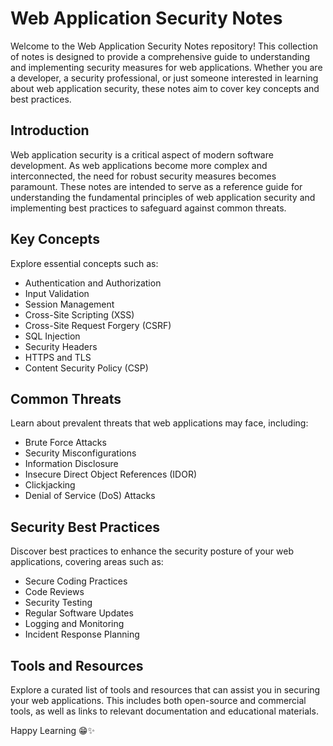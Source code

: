 # Web Application Security Notes

Welcome to the Web Application Security Notes repository! This collection of notes is designed to provide a comprehensive guide to understanding and implementing security measures for web applications. Whether you are a developer, a security professional, or just someone interested in learning about web application security, these notes aim to cover key concepts and best practices.

## Introduction

Web application security is a critical aspect of modern software development. As web applications become more complex and interconnected, the need for robust security measures becomes paramount. These notes are intended to serve as a reference guide for understanding the fundamental principles of web application security and implementing best practices to safeguard against common threats.

## Key Concepts

Explore essential concepts such as:

- Authentication and Authorization
- Input Validation
- Session Management
- Cross-Site Scripting (XSS)
- Cross-Site Request Forgery (CSRF)
- SQL Injection
- Security Headers
- HTTPS and TLS
- Content Security Policy (CSP)

## Common Threats

Learn about prevalent threats that web applications may face, including:

- Brute Force Attacks
- Security Misconfigurations
- Information Disclosure
- Insecure Direct Object References (IDOR)
- Clickjacking
- Denial of Service (DoS) Attacks

## Security Best Practices

Discover best practices to enhance the security posture of your web applications, covering areas such as:

- Secure Coding Practices
- Code Reviews
- Security Testing
- Regular Software Updates
- Logging and Monitoring
- Incident Response Planning

## Tools and Resources

Explore a curated list of tools and resources that can assist you in securing your web applications. This includes both open-source and commercial tools, as well as links to relevant documentation and educational materials.

Happy Learning 😁✨
